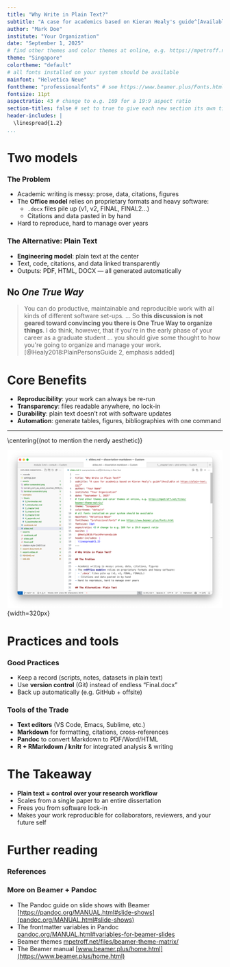```yaml
---
title: "Why Write in Plain Text?"
subtitle: "A case for academics based on Kieran Healy's guide^[Available at https://plain-text.co/]"
author: "Mark Doe"
institute: "Your Organization"
date: "September 1, 2025"
# find other themes and color themes at online, e.g. https://mpetroff.net/files/beamer-theme-matrix/
theme: "Singapore" 
colortheme: "default"
# all fonts installed on your system should be available
mainfont: "Helvetica Neue"
fonttheme: "professionalfonts" # see https://www.beamer.plus/Fonts.html
fontsize: 11pt
aspectratio: 43 # change to e.g. 169 for a 19:9 aspect ratio
section-titles: false # set to true to give each new section its own title page
header-includes: |
  \linespread{1.2}
...
```


# Two models

### The Problem

- Academic writing is messy: prose, data, citations, figures
- The **Office model** relies on proprietary formats and heavy software:
  - `.docx` files pile up (v1, v2, FINAL, FINAL2…)
  - Citations and data pasted in by hand
- Hard to reproduce, hard to manage over years

### The Alternative: Plain Text

- **Engineering model**: plain text at the center
- Text, code, citations, and data linked transparently
- Outputs: PDF, HTML, DOCX — all generated automatically

## No *One True Way*

> You can do productive, maintainable and reproducible work with all kinds of different software set-ups. ... So **this discussion is not geared toward convincing you there is One True Way to organize things**. I do think, however, that if you're in the early phase of your career as a graduate student ... you should give some thought to how you're going to organize and manage your work. [@Healy2018:PlainPersonsGuide 2, emphasis added]

# Core Benefits

- **Reproducibility**: your work can always be re-run
- **Transparency**: files readable anywhere, no lock-in
- **Durability**: plain text doesn’t rot with software updates
- **Automation**: generate tables, figures, bibliographies with one command

---

\centering{(not to mention the nerdy aesthetic)}

![The VS Code text editor](../assets/editor-screenshot.png){width=320px}

# Practices and tools

### Good Practices

- Keep a record (scripts, notes, datasets in plain text)
- Use **version control** (Git) instead of endless “Final.docx”
- Back up automatically (e.g. GitHub + offsite)

### Tools of the Trade

- **Text editors** (VS Code, Emacs, Sublime, etc.)  
- **Markdown** for formatting, citations, cross-references  
- **Pandoc** to convert Markdown to PDF/Word/HTML  
- **R + RMarkdown / knitr** for integrated analysis & writing  

# The Takeaway

- **Plain text = control over your research workflow**
- Scales from a single paper to an entire dissertation
- Frees you from software lock-in
- Makes your work reproducible for collaborators, reviewers, and your future self

# Further reading

### References

<div id="refs"></div>

### More on Beamer + Pandoc

- The Pandoc guide on slide shows with Beamer [https://pandoc.org/MANUAL.html#slide-shows](pandoc.org/MANUAL.html#slide-shows)
- The frontmatter variables in Pandoc [pandoc.org/MANUAL.html#variables-for-beamer-slides](https://pandoc.org/MANUAL.html#variables-for-beamer-slides)
- Beamer themes [mpetroff.net/files/beamer-theme-matrix/](https://mpetroff.net/files/beamer-theme-matrix/)
- The Beamer manual [www.beamer.plus/home.html](https://www.beamer.plus/home.html)